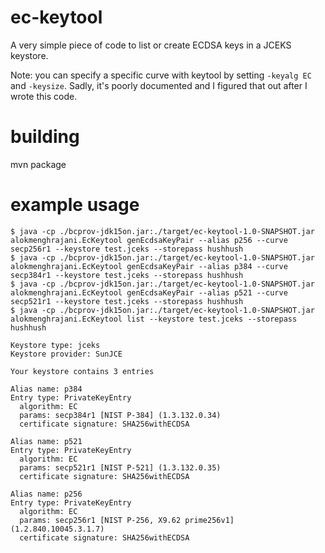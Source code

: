 # ec-keytool
A very simple piece of code to list or create ECDSA keys in a JCEKS keystore.

Note: you can specify a specific curve with keytool by setting `-keyalg EC` and `-keysize`. Sadly, it's
poorly documented and I figured that out after I wrote this code.

# building
mvn package

# example usage
```
$ java -cp ./bcprov-jdk15on.jar:./target/ec-keytool-1.0-SNAPSHOT.jar alokmenghrajani.EcKeytool genEcdsaKeyPair --alias p256 --curve secp256r1 --keystore test.jceks --storepass hushhush
$ java -cp ./bcprov-jdk15on.jar:./target/ec-keytool-1.0-SNAPSHOT.jar alokmenghrajani.EcKeytool genEcdsaKeyPair --alias p384 --curve secp384r1 --keystore test.jceks --storepass hushhush
$ java -cp ./bcprov-jdk15on.jar:./target/ec-keytool-1.0-SNAPSHOT.jar alokmenghrajani.EcKeytool genEcdsaKeyPair --alias p521 --curve secp521r1 --keystore test.jceks --storepass hushhush
$ java -cp ./bcprov-jdk15on.jar:./target/ec-keytool-1.0-SNAPSHOT.jar alokmenghrajani.EcKeytool list --keystore test.jceks --storepass hushhush                                          

Keystore type: jceks
Keystore provider: SunJCE

Your keystore contains 3 entries

Alias name: p384
Entry type: PrivateKeyEntry
  algorithm: EC
  params: secp384r1 [NIST P-384] (1.3.132.0.34)
  certificate signature: SHA256withECDSA

Alias name: p521
Entry type: PrivateKeyEntry
  algorithm: EC
  params: secp521r1 [NIST P-521] (1.3.132.0.35)
  certificate signature: SHA256withECDSA

Alias name: p256
Entry type: PrivateKeyEntry
  algorithm: EC
  params: secp256r1 [NIST P-256, X9.62 prime256v1] (1.2.840.10045.3.1.7)
  certificate signature: SHA256withECDSA
```
